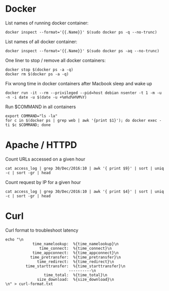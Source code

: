 # Docker
List names of running docker container:
```
docker inspect --format='{{.Name}}' $(sudo docker ps -q --no-trunc)
```

List names of all docker container:
```
docker inspect --format='{{.Name}}' $(sudo docker ps -aq --no-trunc)
```

One liner to stop / remove all docker containers:
```
docker stop $(docker ps -a -q)
docker rm $(docker ps -a -q)
```

Fix wrong time in docker containers after Macbook sleep and wake up
```
docker run -it --rm --privileged --pid=host debian nsenter -t 1 -m -u -n -i date -u $(date -u +%m%d%H%M%Y)
```

Run $COMMAND in all containers
``` 
export COMMAND="ls -la"
for c in $(docker ps | grep web | awk '{print $1}'); do docker exec -ti $c $COMMAND; done
```

# Apache / HTTPD
Count URLs accessed on a given hour
``` 
cat access_log | grep 30/Dec/2016:10 | awk '{ print $9}' | sort | uniq -c | sort -gr | head
```

Count request by IP for a given hour
``` 
cat access_log | grep 30/Dec/2016:10 | awk '{ print $4}' | sort | uniq -c | sort -gr | head
```

# Curl
Curl format to troubleshoot latency
```
echo "\n
            time_namelookup:  %{time_namelookup}\n
               time_connect:  %{time_connect}\n
            time_appconnect:  %{time_appconnect}\n
           time_pretransfer:  %{time_pretransfer}\n
              time_redirect:  %{time_redirect}\n
         time_starttransfer:  %{time_starttransfer}\n
                            ----------\n
                 time_total:  %{time_total}\n
              size_download:  %{size_download}\n
\n" > curl-format.txt
